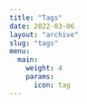 ```yaml
---
title: "Tags"
date: 2022-03-06
layout: "archive"
slug: "tags"
menu:
  main:
    weight: 4
    params:
      icon: tag
---
```

